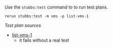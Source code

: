 
Use the `stubbs:test` command to to run test plans.

    rerun stubbs:test -m vms -p list-vms-1

*Test plan sources*

* [list-vms-1](tests/list-vms-1.html)
  * it fails without a real test

